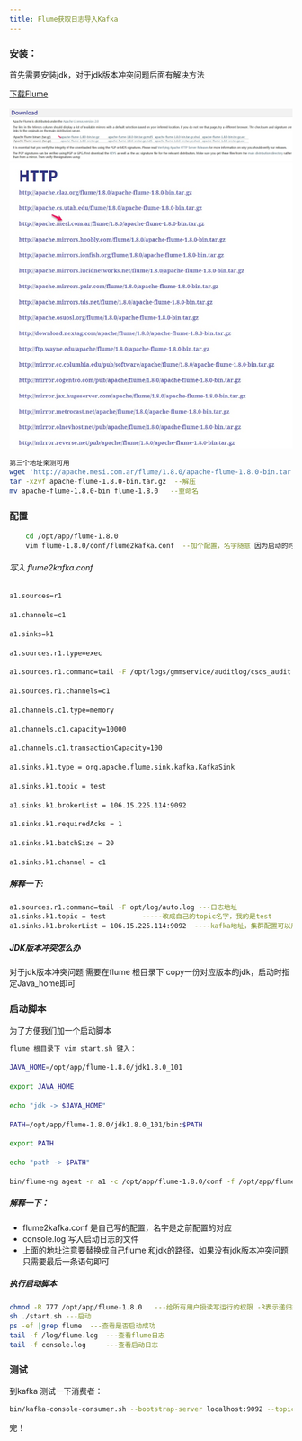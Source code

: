 ```yaml
---
title: Flume获取日志导入Kafka
---
```

### 安装：
首先需要安装jdk，对于jdk版本冲突问题后面有解决方法

[下载Flume](http://flume.apache.org/download.html)  
&emsp;
![下载页](../images/download.html.jpg)   
![下载地址](../images/apache-flume-1.8.0-bin.tar.gz.jpg)

``` bash
第三个地址亲测可用
wget 'http://apache.mesi.com.ar/flume/1.8.0/apache-flume-1.8.0-bin.tar.gz' --下载
tar -xzvf apache-flume-1.8.0-bin.tar.gz  --解压
mv apache-flume-1.8.0-bin flume-1.8.0   --重命名
```

### 配置

``` bash
    cd /opt/app/flume-1.8.0
    vim flume-1.8.0/conf/flume2kafka.conf  --加个配置，名字随意 因为启动的时候要指定配置文件的,这里用的是flume2kafka.conf

```

###### 写入 flume2kafka.conf
``` bash
a1.sources=r1

a1.channels=c1

a1.sinks=k1

a1.sources.r1.type=exec

a1.sources.r1.command=tail -F /opt/logs/gmmservice/auditlog/csos_audit.log

a1.sources.r1.channels=c1

a1.channels.c1.type=memory

a1.channels.c1.capacity=10000

a1.channels.c1.transactionCapacity=100

a1.sinks.k1.type = org.apache.flume.sink.kafka.KafkaSink

a1.sinks.k1.topic = test

a1.sinks.k1.brokerList = 106.15.225.114:9092

a1.sinks.k1.requiredAcks = 1

a1.sinks.k1.batchSize = 20

a1.sinks.k1.channel = c1
```
##### 解释一下:
``` bash
a1.sources.r1.command=tail -F opt/log/auto.log ---日志地址
a1.sinks.k1.topic = test         -----改成自己的topic名字，我的是test
a1.sinks.k1.brokerList = 106.15.225.114:9092  ----kafka地址，集群配置可以用逗号隔开
```

##### JDK版本冲突怎么办
对于jdk版本冲突问题 需要在flume 根目录下 copy一份对应版本的jdk，启动时指定Java_home即可  

### 启动脚本
为了方便我们加一个启动脚本
``` bash
flume 根目录下 vim start.sh 键入：

JAVA_HOME=/opt/app/flume-1.8.0/jdk1.8.0_101

export JAVA_HOME

echo "jdk -> $JAVA_HOME"

PATH=/opt/app/flume-1.8.0/jdk1.8.0_101/bin:$PATH

export PATH

echo "path -> $PATH"

bin/flume-ng agent -n a1 -c /opt/app/flume-1.8.0/conf -f /opt/app/flume-1.8.0/conf/flume2kafka.conf   >> console.log 2>&1 &


```
##### 解释一下：  
* flume2kafka.conf 是自己写的配置，名字是之前配置的对应   
* console.log 写入启动日志的文件  
* 上面的地址注意要替换成自己flume 和jdk的路径，如果没有jdk版本冲突问题        只需要最后一条语句即可  

##### 执行启动脚本

``` bash
chmod -R 777 /opt/app/flume-1.8.0   ---给所有用户授读写运行的权限 -R表示递归授权
sh ./start.sh ---启动
ps -ef |grep flume  ---查看是否启动成功
tail -f /log/flume.log  ---查看flume日志
tail -f console.log     ---查看启动日志

```

### 测试
到kafka 测试一下消费者：  

``` bash
bin/kafka-console-consumer.sh --bootstrap-server localhost:9092 --topic test
```

完！
